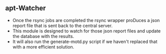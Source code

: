 ## apt-Watcher

- Once the rsync jobs are completed the rsync wrapper proDuces a json report file that is sent back to the central server.
- This module is designed to watch for those json report files and update the database with the results.
- It will also run the generate-motd.py script if we haven't replaced that with a more efficient solution.